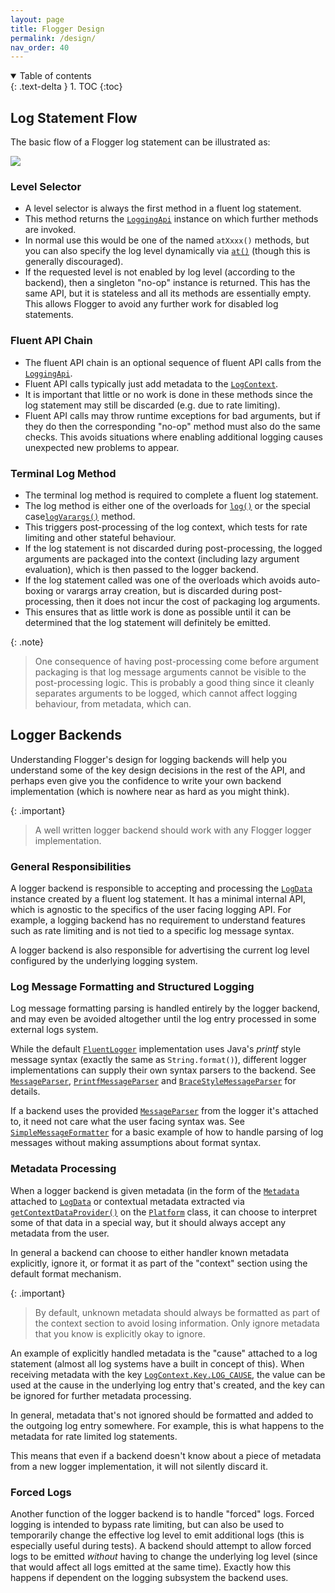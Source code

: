 ```yaml
---
layout: page
title: Flogger Design
permalink: /design/
nav_order: 40
---
```


<details open markdown="block">
  <summary>
    Table of contents
  </summary>
  {: .text-delta }
1. TOC
{:toc}
</details>


## Log Statement Flow

The basic flow of a Flogger log statement can be illustrated as:

<img src="{{site.baseurl}}/assets/log_statement_flow.svg">

### Level Selector

* A level selector is always the first method in a fluent log statement.
* This method returns the [`LoggingApi`] instance on which further methods are invoked.
* In normal use this would be one of the named `atXxxx()` methods, but you can also specify the 
  log level dynamically via [`at()`] (though this is generally discouraged).
* If the requested level is not enabled by log level (according to the backend), then a singleton 
  "no-op" instance is returned. This has the same API, but it is stateless and all its methods are 
  essentially empty. This allows Flogger to avoid any further work for disabled log statements.

### Fluent API Chain

* The fluent API chain is an optional sequence of fluent API calls from the [`LoggingApi`].
* Fluent API calls typically just add metadata to the [`LogContext`].
* It is important that little or no work is done in these methods since the log statement may 
  still be discarded (e.g. due to rate limiting).
* Fluent API calls may throw runtime exceptions for bad arguments, but if they do then the 
  corresponding "no-op" method must also do the same checks. This avoids situations where 
  enabling additional logging causes unexpected new problems to appear.

### Terminal Log Method

* The terminal log method is required to complete a fluent log statement.
* The log method is either one of the overloads for [`log()`] or the special case[`logVarargs()`]
  method.
* This triggers post-processing of the log context, which tests for rate limiting and other 
  stateful behaviour.
* If the log statement is not discarded during post-processing, the logged arguments are packaged 
  into the context (including lazy argument evaluation), which is then passed to the logger backend.
* If the log statement called was one of the overloads which avoids auto-boxing or varargs
  array creation, but is discarded during post-processing, then it does not incur the cost of
  packaging log arguments.
* This ensures that as little work is done as possible until it can be determined that the log 
  statement will definitely be emitted.

{: .note}
> One consequence of having post-processing come before argument packaging is that log message
> arguments cannot be visible to the post-processing logic. This is probably a good thing since 
> it cleanly separates arguments to be logged, which cannot affect logging behaviour, from 
> metadata, which can.

## Logger Backends

Understanding Flogger's design for logging backends will help you understand some of the key 
design decisions in the rest of the API, and perhaps even give you the confidence to write your 
own backend implementation (which is nowhere near as hard as you might think).

{: .important}
> A well written logger backend should work with any Flogger logger implementation.

### General Responsibilities

A logger backend is responsible to accepting and processing the [`LogData`] instance created by 
a fluent log statement. It has a minimal internal API, which is agnostic to the specifics of the 
user facing logging API. For example, a logging backend has no requirement to understand
features such as rate limiting and is not tied to a specific log message syntax.

A logger backend is also responsible for advertising the current log level configured by the 
underlying logging system.

### Log Message Formatting and Structured Logging

Log message formatting parsing is handled entirely by the logger backend, and may even be avoided
altogether until the log entry processed in some external logs system.

While the default [`FluentLogger`]({{site.javadoc}}/FluentLogger.html) implementation uses Java's
*printf* style message syntax (exactly the same as `String.format()`), different logger
implementations can supply their own syntax parsers to the backend. See
[`MessageParser`]({{site.javadoc}}/parser/MessageParser.html),
[`PrintfMessageParser`]({{site.javadoc}}/parser/PrintfMessageParser.html) and 
[`BraceStyleMessageParser`]({{site.javadoc}}/parser/BraceStyleMessageParser.html) for details.

If a backend uses the provided [`MessageParser`]({{site.javadoc}}/parser/MessageParser.html) from
the logger it's attached to, it need not care what the user facing syntax was. See
[`SimpleMessageFormatter`]({{site.javadoc}}/backend/SimpleMessageFormatter.html) 
for a basic example of how to handle parsing of log messages without making assumptions about
format syntax.

### Metadata Processing

When a logger backend is given metadata (in the form of the [`Metadata`] attached to [`LogData`] 
or contextual metadata extracted via [`getContextDataProvider()`] on the [`Platform`] class,
it can choose to interpret some of that data in a special way, but it should always accept any
metadata from the user.

In general a backend can choose to either handler known metadata explicitly, ignore it, or 
format it as part of the "context" section using the default format mechanism.

{: .important}
> By default, unknown metadata should always be formatted as part of the context section to avoid
> losing information. Only ignore metadata that you know is explicitly okay to ignore.

An example of explicitly handled metadata is the "cause" attached to a log statement (almost all
log systems have a built in concept of this). When receiving metadata with the key
[`LogContext.Key.LOG_CAUSE`], the value can be used at the cause in the underlying log entry 
that's created, and the key can be ignored for further metadata processing.

In general, metadata that's not ignored should be formatted and added to the outgoing log entry 
somewhere. For example, this is what happens to the metadata for rate limited log statements. 

This means that even if a backend doesn't know about a piece of metadata from a new logger 
implementation, it will not silently discard it.

### Forced Logs

Another function of the logger backend is to handle "forced" logs. Forced logging is intended to 
bypass rate limiting, but can also be used to temporarily change the effective log level to emit 
additional logs (this is especially useful during tests). A backend should attempt to allow forced 
logs to be emitted *without* having to change the underlying log level (since that would affect 
all logs emitted at the same time). Exactly how this happens if dependent on the logging subsystem
the backend uses.

<!-- ~~~~~~~~~~~~~~~~~~~~~~~~~~~~~~~~~~~~~~~~~~~~~~~~~~~~~~~~~~~~~~~~~~~~~~~~~~~~~~~~~~~~ -->
[`at()`]: {{site.flogger.AbstractLogger}}#at(java.util.logging.Level)

[`LogContext`]: {{site.flogger.LogContext}}
[`LogContext.Key.LOG_CAUSE`]: {{site.javadoc}}/LogContext.Key.html#LOG_CAUSE

[`LogData`]: {{site.flogger.LogData}}

[`LoggingApi`]: {{site.flogger.LoggingApi}}
[`log()`]: {{site.flogger.LoggingApi}}#log(java.lang.String,java.lang.Object)
[`logVarargs()`]: {{site.flogger.LoggingApi}}#logVarargs(java.lang.String,java.lang.Object[])

[`Metadata`]: {{site.flogger.Metadata}}

[`Platform`]: {{site.flogger.Platform}}
[`getContextDataProvider()`]: {{site.flogger.Platform}}#getContextDataProvider()
<!-- ~~~~~~~~~~~~~~~~~~~~~~~~~~~~~~~~~~~~~~~~~~~~~~~~~~~~~~~~~~~~~~~~~~~~~~~~~~~~~~~~~~~~ -->
